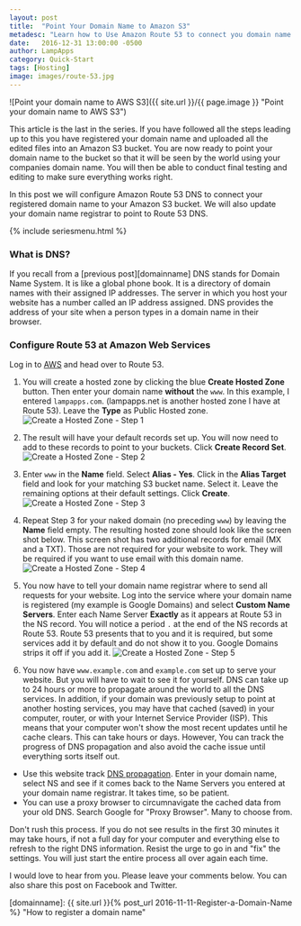 ```yaml
---
layout: post
title:  "Point Your Domain Name to Amazon S3"
metadesc: "Learn how to Use Amazon Route 53 to connect you domain name to a S3 Bucket for static website hosting"
date:   2016-12-31 13:00:00 -0500
author: LampApps
category: Quick-Start
tags: [Hosting]
image: images/route-53.jpg
---
```


![Point your domain name to AWS S3]({{ site.url }}/{{ page.image }} "Point your domain name to AWS S3")

This article is the last in the series. If you have followed all the steps leading up to this you have registered your domain name and uploaded all the edited files into an Amazon S3 bucket. You are now ready to point your domain name to the bucket so that it will be seen by the world using your companies domain name. You will then be able to conduct final testing and editing to make sure everything works right.

In this post we will configure Amazon Route 53 DNS to connect your registered domain name to your Amazon S3 bucket. We will also update your domain name registrar to point to Route 53 DNS.

<!--more-->

{% include seriesmenu.html %}

### What is DNS?

If you recall from a [previous post][domainname] DNS stands for Domain Name System. It is like a global phone book. It is a directory of domain names with their assigned IP addresses. The server in which you host your website has a number called an IP address assigned. DNS provides the address of your site when a person types in a domain name in their browser.

### Configure Route 53 at Amazon Web Services

Log in to [AWS] and head over to Route 53.

1. You will create a hosted zone by clicking the blue **Create Hosted Zone** button. Then enter your domain name **without** the `www`. In this example, I entered `lampapps.com`. (lampapps.net is another hosted zone I have at Route 53). Leave the **Type** as Public Hosted zone.
![Create a Hosted Zone - Step 1]({{site.url}}/images/dns-1.jpg "Create a Hosted Zone - Step 1")

2. The result will have your default records set up. You will now need to add to these records to point to your buckets. Click **Create Record Set**.
![Create a Hosted Zone - Step 2]({{site.url}}/images/dns-2.jpg "Create a Hosted Zone- Step 2")

3. Enter `www` in the **Name** field. Select **Alias - Yes**. Click in the **Alias Target** field and look for your matching S3 bucket name. Select it. Leave the remaining options at their default settings. Click **Create**.
![Create a Hosted Zone - Step 3]({{site.url}}/images/dns-3.jpg "Create a Hosted Zone- Step 3")

4. Repeat Step 3 for your naked domain (no preceding `www`) by leaving the **Name** field empty. The resulting hosted zone should look like the screen shot below. This screen shot has two additional records for email (MX and a TXT). Those are not required for your website to work. They will be required if you want to use email with this domain name. 
![Create a Hosted Zone - Step 4]({{site.url}}/images/dns-4.jpg "Create a Hosted Zone- Step 4")

5. You now have to tell your domain name registrar where to send all requests for your website. Log into the service where your domain name is registered (my example is Google Domains) and select **Custom Name Servers**. Enter each Name Server **Exactly** as it appears at Route 53 in the NS record. You will notice a period `.` at the end of the NS records at Route 53. Route 53 presents that to you and it is required, but some services add it by default and do not show it to you. Google Domains strips it off if you add it.
![Create a Hosted Zone - Step 5]({{site.url}}/images/dns-5.jpg "Create a Hosted Zone- Step 5")

6. You now have `www.example.com` and `example.com` set up to serve your website. But you will have to wait to see it for yourself. DNS can take up to 24 hours or more to propagate around the world to all the DNS services. In addition, if your domain was previously setup to point at another hosting services, you may have that cached (saved) in your computer, router, or with your Internet Service Provider (ISP). This means that your computer won't show the most recent updates until he cache clears. This can take hours or days. However, You can track the progress of DNS propagation and also avoid the cache issue until everything sorts itself out.
* Use this website track [DNS propagation][dns]. Enter in your domain name, select NS and see if it comes back to the Name Servers you entered at your domain name registrar. It takes time, so be patient.
* You can use a proxy browser to circumnavigate the cached data from your old DNS. Search Google for "Proxy Browser". Many to choose from.

Don't rush this process. If you do not see results in the first 30 minutes it may take hours, if not a full day for your computer and everything else to refresh to the right DNS information. Resist the urge to go in and "fix" the settings. You will just start the entire process all over again each time.


I would love to hear from you. Please leave your comments below. You can also share this post on Facebook and Twitter.  

[aws]: https://aws.amazon.com/ "Amazon Web Services"
[dns]: https://www.whatsmydns.net/ "Check DNS"
[domainname]: {{ site.url }}{% post_url 2016-11-11-Register-a-Domain-Name %} "How to register a domain name"
